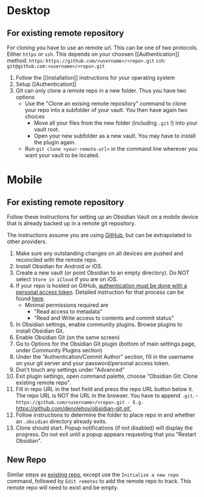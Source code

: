 # Desktop

## For existing remote repository

For cloning you have to use an remote url. This can be one of two protocols. Either `https` or `ssh`. This depends on your choosen [[Authentication]] method.
`https`: `https://github.com/<username>/<repo>.git`
`ssh`: `git@github.com:<username>/<repo>.git`

1. Follow the [[Installation]] instructions for your operating system
2. Setup [[Authentication]]
3. Git can only clone a remote repo in a new folder. Thus you have two options
	- Use the "Clone an exising remote repository" command to clone your repo into a subfolder of your vault. You then have again two choices
		- Move all your files from the new folder (including `.git` !) into your vault root.
		- Open your new subfolder as a new vault. You may have to install the plugin again.
	- Run `git clone <your-remote-url>` in the command line wherever you want your vault to be located. 

# Mobile

## For existing remote repository

Follow these instructions for setting up an Obsidian Vault on a mobile device that is already backed up in a remote git repository. 

The instructions assume you are using [GitHub](https://github.com), but can be extrapolated to other providers.

1. Make sure any outstanding changes on all devices are pushed and reconciled with the remote repo.
2. Install Obsidian for Android or iOS.
3. Create a new vault (or point Obsidian to an empty directory). Do NOT select `Store in iCloud` if you are on iOS.
4. If your repo is hosted on GitHub, [authentication must be done with a personal access token](https://github.blog/2020-12-15-token-authentication-requirements-for-git-operations/). Detailed instruction for that process can be found [here](https://docs.github.com/en/authentication/keeping-your-account-and-data-secure/creating-a-personal-access-token). 
	- Minimal permissions required are
		- "Read access to metadata"
		- "Read and Write access to contents and commit status"
1. In Obsidian settings, enable community plugins. Browse plugins to install Obsidian Git.
2. Enable Obsidian Git (on the same screen)
3. Go to Options for the Obsidian Git plugin (bottom of main settings page, under Community Plugins section)
4. Under the "Authentication/Commit Author" section, fill in the username on your git server and your password/personal access token. 
5. Don't touch any settings under "Advanced"
6. Exit plugin settings, open command palette, choose "Obsidian Git: Clone existing remote repo".
7. Fill in repo URL in the text field and press the repo URL button below it. The repo URL is NOT the URL in the browser. You have to append `.git`.
		- `https://github.com/<username>/<repo>.git
		- E.g. `https://github.com/denolehov/obsidian-git.git`
9. Follow instructions to determine the folder to place repo in and whether an `.obsidian` directory already exits.
10. Clone should start. Popup notifications (if not disabled) will display the progress. Do not exit until a popup appears requesting that you "Restart Obsidian".

## New Repo

Similar steps as [existing repo](#existing-repo), except use the `Initialize a new repo` command, followed by `Edit remotes` to add the remote repo to track. This remote repo will need to exist and be empty.



